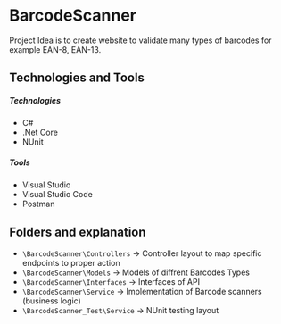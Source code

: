 ﻿# BarcodeScanner
Project Idea is to create website to validate many types of barcodes for example EAN-8, EAN-13.

## Technologies and Tools

##### Technologies
* C#
* .Net Core
* NUnit

##### Tools
* Visual Studio
* Visual Studio Code
* Postman

## Folders and explanation

* `\BarcodeScanner\Controllers` -> Controller layout to map specific endpoints to proper action
* `\BarcodeScanner\Models` -> Models of diffrent Barcodes Types
* `\BarcodeScanner\Interfaces` -> Interfaces of API
* `\BarcodeScanner\Service` -> Implementation of Barcode scanners (business logic)
* `\BarcodeScanner_Test\Service` -> NUnit testing layout
